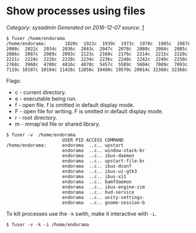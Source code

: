 # Show processes using files
 
_Category: sysadmin_
_Generated on 2016-12-07_
_source: [1]_

```
$ fuser /home/endorama
/home/endorama:       1820c  1921c  1939c  1973c  1978c  1985c  1987c  2000c  2022c  2034c  2036c  2043c  2047c  2078c  2080c  2084c  2085c  2086c  2087c  2089c  2093c  2123c  2160c  2176c  2214c  2215c  2220c  2221c  2224c  2226c  2228c  2234c  2236c  2240c  2242c  2249c  2250c  2768c  3960c  4780c  4816c  4870c  5457c  5589c  5604c  7089c  7093c  7119c 10187c 10194c 11426c 12856c 19480c 19570c 20014c 32360c 32368c
```

Flags:

- c - current directory.
- e - executable being run.
- f - open file. f is omitted in default display mode.
- F - open file for writing. F is omitted in default display mode.
- r - root directory.
- m - mmap'ed file or shared library.

```
$ fuser -v  /home/endorama
                     USER PID ACCESS COMMAND
/home/endorama:      endorama  ..c.. upstart
                     endorama  ..c.. window-stack-br
                     endorama  ..c.. ibus-daemon
                     endorama  ..c.. upstart-file-br
                     endorama  ..c.. ibus-dconf
                     endorama  ..c.. ibus-ui-gtk3
                     endorama  ..c.. ibus-x11
                     endorama  ..c.. bamfdaemon
                     endorama  ..c.. ibus-engine-sim
                     endorama  ..c.. hud-service
                     endorama  ..c.. unity-settings-
                     endorama  ..c.. gnome-session-b
```

To kill processes use the `-k` swith, make it interactive with `-i`.

```
$ fuser -v -k -i /home/endorama
```

[1]: https://www.howtoforge.com/tutorial/linux-fuser-command/

